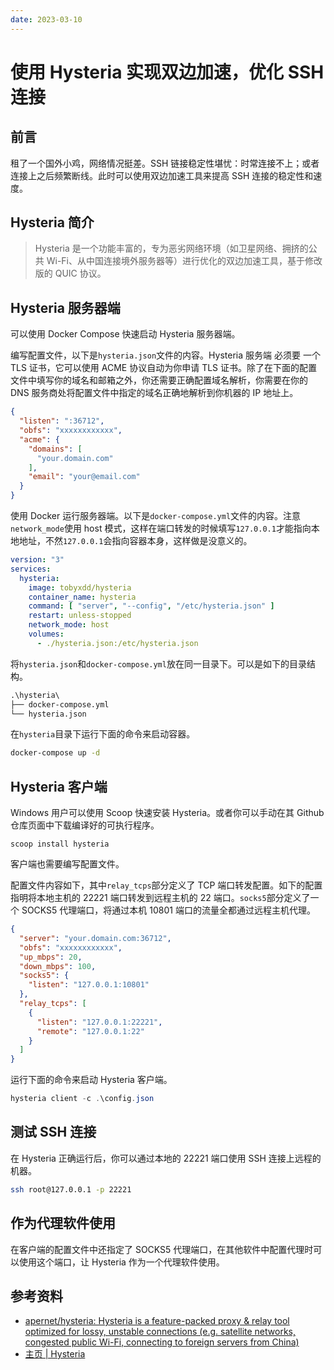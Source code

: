 ```yaml
---
date: 2023-03-10
---
```


# 使用 Hysteria 实现双边加速，优化 SSH 连接

## 前言

租了一个国外小鸡，网络情况挺差。SSH 链接稳定性堪忧：时常连接不上；或者连接上之后频繁断线。此时可以使用双边加速工具来提高 SSH 连接的稳定性和速度。

## Hysteria 简介

> Hysteria 是一个功能丰富的，专为恶劣网络环境（如卫星网络、拥挤的公共 Wi-Fi、从中国连接境外服务器等）进行优化的双边加速工具，基于修改版的 QUIC 协议。

## Hysteria 服务器端

可以使用 Docker Compose 快速启动 Hysteria 服务器端。

编写配置文件，以下是`hysteria.json`文件的内容。Hysteria 服务端 必须要 一个 TLS 证书，它可以使用 ACME 协议自动为你申请 TLS 证书。除了在下面的配置文件中填写你的域名和邮箱之外，你还需要正确配置域名解析，你需要在你的 DNS 服务商处将配置文件中指定的域名正确地解析到你机器的 IP 地址上。

```json
{
  "listen": ":36712",
  "obfs": "xxxxxxxxxxxx",
  "acme": {
    "domains": [
      "your.domain.com"
    ],
    "email": "your@email.com"
  }
}
```

使用 Docker 运行服务器端。以下是`docker-compose.yml`文件的内容。注意`network_mode`使用 host 模式，这样在端口转发的时候填写`127.0.0.1`才能指向本地地址，不然`127.0.0.1`会指向容器本身，这样做是没意义的。

```yml
version: "3"
services:
  hysteria:
    image: tobyxdd/hysteria
    container_name: hysteria
    command: [ "server", "--config", "/etc/hysteria.json" ]
    restart: unless-stopped
    network_mode: host
    volumes:
      - ./hysteria.json:/etc/hysteria.json
```

将`hysteria.json`和`docker-compose.yml`放在同一目录下。可以是如下的目录结构。

```txt
.\hysteria\
├── docker-compose.yml
└── hysteria.json
```

在`hysteria`目录下运行下面的命令来启动容器。

```bash
docker-compose up -d
```

## Hysteria 客户端

Windows 用户可以使用 Scoop 快速安装 Hysteria。或者你可以手动在其 Github 仓库页面中下载编译好的可执行程序。

```pwsh
scoop install hysteria
```

客户端也需要编写配置文件。

配置文件内容如下，其中`relay_tcps`部分定义了 TCP 端口转发配置。如下的配置指明将本地主机的 22221 端口转发到远程主机的 22 端口。`socks5`部分定义了一个 SOCKS5 代理端口，将通过本机 10801 端口的流量全都通过远程主机代理。

```json
{
  "server": "your.domain.com:36712",
  "obfs": "xxxxxxxxxxxx",
  "up_mbps": 20,
  "down_mbps": 100,
  "socks5": {
    "listen": "127.0.0.1:10801"
  },
  "relay_tcps": [
    {
      "listen": "127.0.0.1:22221",
      "remote": "127.0.0.1:22"
    }
  ]
}
```

运行下面的命令来启动 Hysteria 客户端。

```powershell
hysteria client -c .\config.json
```

## 测试 SSH 连接

在 Hysteria 正确运行后，你可以通过本地的 22221 端口使用 SSH 连接上远程的机器。

```bash
ssh root@127.0.0.1 -p 22221
```

## 作为代理软件使用

在客户端的配置文件中还指定了 SOCKS5 代理端口，在其他软件中配置代理时可以使用这个端口，让 Hysteria 作为一个代理软件使用。

## 参考资料

- [apernet/hysteria: Hysteria is a feature-packed proxy & relay tool optimized for lossy, unstable connections (e.g. satellite networks, congested public Wi-Fi, connecting to foreign servers from China)](https://github.com/apernet/hysteria)
- [主页 | Hysteria](https://hysteria.network/zh/)
